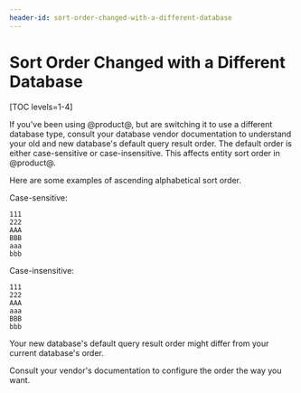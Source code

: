 ```yaml
---
header-id: sort-order-changed-with-a-different-database
---
```


# Sort Order Changed with a Different Database

[TOC levels=1-4]

If you've been using @product@, but are switching it to use a different database
type, consult your database vendor documentation to understand your old and new
database's default query result order. The default order is either
case-sensitive or case-insensitive. This affects entity sort order in @product@.

Here are some examples of ascending alphabetical sort order. 

Case-sensitive:

    111
    222
    AAA
    BBB
    aaa
    bbb

Case-insensitive:

    111
    222
    AAA
    aaa
    BBB
    bbb

Your new database's default query result order might differ from your current
database's order. 

Consult your vendor's documentation to configure the order the way you want. 
